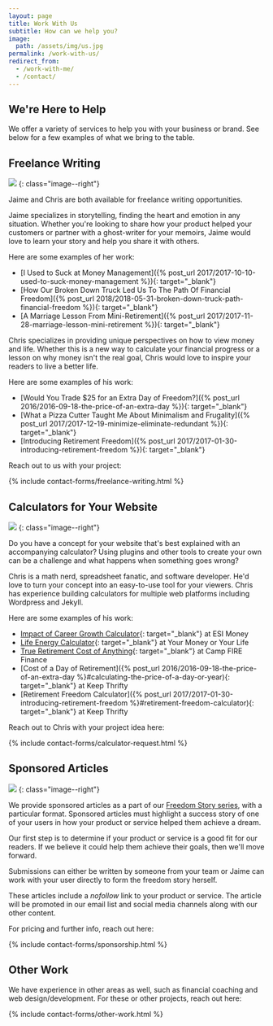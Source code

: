 ```yaml
---
layout: page
title: Work With Us
subtitle: How can we help you?
image:
  path: /assets/img/us.jpg
permalink: /work-with-us/
redirect_from:
  - /work-with-me/
  - /contact/
---
```


## We're Here to Help

We offer a variety of services to help you with your business or brand. See below for a few examples of what we bring to the table.

## Freelance Writing

![]({{site.url}}/assets/img/work-with-us/writing.jpg)
{: class="image--right"}

Jaime and Chris are both available for freelance writing opportunities.

Jaime specializes in storytelling, finding the heart and emotion in any situation. Whether you're looking to share how your product helped your customers or partner with a ghost-writer for your memoirs, Jaime would love to learn your story and help you share it with others.

Here are some examples of her work:

- [I Used to Suck at Money Management]({% post_url 2017/2017-10-10-used-to-suck-money-management %}){: target="_blank"}
- [How Our Broken Down Truck Led Us To The Path Of Financial Freedom]({% post_url 2018/2018-05-31-broken-down-truck-path-financial-freedom %}){: target="_blank"}
- [A Marriage Lesson From Mini-Retirement]({% post_url 2017/2017-11-28-marriage-lesson-mini-retirement %}){: target="_blank"}

Chris specializes in providing unique perspectives on how to view money and life. Whether this is a new way to calculate your financial progress or a lesson on why money isn't the real goal, Chris would love to inspire your readers to live a better life.

Here are some examples of his work:

- [Would You Trade $25 for an Extra Day of Freedom?]({% post_url 2016/2016-09-18-the-price-of-an-extra-day %}){: target="_blank"}
- [What a Pizza Cutter Taught Me About Minimalism and Frugality]({% post_url 2017/2017-12-19-minimize-eliminate-redundant %}){: target="_blank"}
- [Introducing Retirement Freedom]({% post_url 2017/2017-01-30-introducing-retirement-freedom %}){: target="_blank"}

Reach out to us with your project:

{% include contact-forms/freelance-writing.html %}

## Calculators for Your Website

![]({{site.url}}/assets/img/work-with-us/computer-calculator.jpg)
{: class="image--right"}

Do you have a concept for your website that's best explained with an accompanying calculator? Using plugins and other tools to create your own can be a challenge and what happens when something goes wrong?

Chris is a math nerd, spreadsheet fanatic, and software developer. He'd love to turn your concept into an easy-to-use tool for your viewers. Chris has experience building calculators for multiple web platforms including Wordpress and Jekyll.

Here are some examples of his work:

- [Impact of Career Growth Calculator](https://esimoney.com/impact-of-career-growth-calculator/){: target="_blank"} at ESI Money
- [Life Energy Calculator](https://yourmoneyoryourlife.com/life-energy-calculator/){: target="_blank"} at Your Money or Your Life
- [True Retirement Cost of Anything](https://www.campfirefinance.com/what-is-fire-and-how-does-it-work/#true-retirement-cost-calculator){: target="_blank"} at Camp FIRE Finance
- [Cost of a Day of Retirement]({% post_url 2016/2016-09-18-the-price-of-an-extra-day %}#calculating-the-price-of-a-day-or-year){: target="_blank"} at Keep Thrifty
- [Retirement Freedom Calculator]({% post_url 2017/2017-01-30-introducing-retirement-freedom %}#retirement-freedom-calculator){: target="_blank"} at Keep Thrifty

Reach out to Chris with your project idea here:

{% include contact-forms/calculator-request.html %}

## Sponsored Articles

![]({{site.url}}/assets/img/work-with-us/sponsor.jpg)
{: class="image--right"}

We provide sponsored articles as a part of our [Freedom Story series]({{site.url}}/freedom-stories), with a particular format. Sponsored articles must highlight a success story of one of your users in how your product or service helped them achieve a dream.

Our first step is to determine if your product or service is a good fit for our readers. If we believe it could help them achieve their goals, then we'll move forward.

Submissions can either be written by someone from your team or Jaime can work with your user directly to form the freedom story herself.

These articles include a _nofollow_ link to your product or service. The article will be promoted in our email list and social media channels along with our other content.

For pricing and further info, reach out here:

{% include contact-forms/sponsorship.html %}

## Other Work

We have experience in other areas as well, such as financial coaching and web design/development. For these or other projects, reach out here:

{% include contact-forms/other-work.html %}

